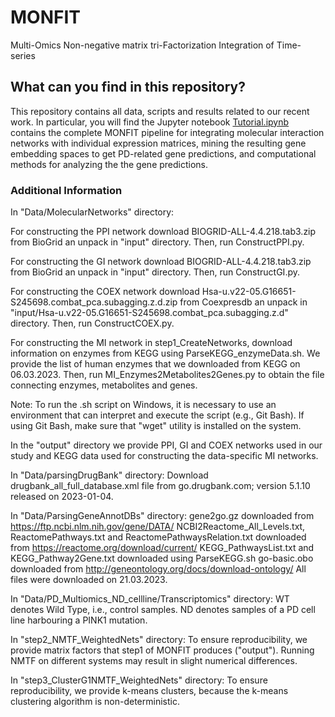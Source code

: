 # MONFIT
Multi-Omics Non-negative matrix tri-Factorization Integration of Time-series

## What can you find in this repository?
This repository contains all data, scripts and results related to our recent work. 
In particular, you will find the Jupyter notebook [Tutorial.ipynb](https://github.com/KatarinaMihajlovic/blob/main/MONFIT/Tutorial.ipynb) contains the complete MONFIT pipeline for integrating molecular interaction networks with individual expression matrices, mining the resulting gene embedding spaces to get PD-related gene predictions, and computational methods for analyzing the the gene predictions.

### Additional Information
In "Data/MolecularNetworks" directory:

For constructing the PPI network download BIOGRID-ALL-4.4.218.tab3.zip from BioGrid an unpack in "input" directory. Then, run ConstructPPI.py.

For constructing the GI network download BIOGRID-ALL-4.4.218.tab3.zip from BioGrid an unpack in "input" directory. Then, run ConstructGI.py.

For constructing the COEX network download Hsa-u.v22-05.G16651-S245698.combat_pca.subagging.z.d.zip from Coexpresdb an unpack in "input/Hsa-u.v22-05.G16651-S245698.combat_pca.subagging.z.d" directory. Then, run ConstructCOEX.py.

For constructing the MI network in step1_CreateNetworks, download information on enzymes from KEGG using ParseKEGG_enzymeData.sh. We provide the list of human enzymes that we downloaded from KEGG on 06.03.2023. Then, run MI_Enzymes2Metabolites2Genes.py to obtain the file connecting enzymes, metabolites and genes.

Note: To run the .sh script on Windows, it is necessary to use an environment that can interpret and execute the script (e.g., Git Bash). If using Git Bash, make sure that "wget" utility is installed on the system.

In the "output" directory we provide PPI, GI and COEX networks used in our study and KEGG data used for constructing the data-specific MI networks.


In "Data/parsingDrugBank" directory:
Download drugbank_all_full_database.xml file from go.drugbank.com; version 	5.1.10 released on 2023-01-04.

In "Data/ParsingGeneAnnotDBs" directory:
gene2go.gz downloaded from https://ftp.ncbi.nlm.nih.gov/gene/DATA/
NCBI2Reactome_All_Levels.txt, ReactomePathways.txt and ReactomePathwaysRelation.txt downloaded from https://reactome.org/download/current/
KEGG_PathwaysList.txt and KEGG_Pathway2Gene.txt downloaded using ParseKEGG.sh
go-basic.obo downloaded from http://geneontology.org/docs/download-ontology/
All files were downloaded on 21.03.2023.

In "Data/PD_Multiomics_ND_cellline/Transcriptomics" directory:
WT denotes Wild Type, i.e., control samples.
ND denotes samples of a PD cell line harbouring a PINK1 mutation.

In "step2_NMTF_WeightedNets" directory:
To ensure reproducibility, we provide matrix factors that step1 of MONFIT produces ("output"). Running NMTF on different systems may result in slight numerical differences.

In "step3_ClusterG1NMTF_WeightedNets" directory:
To ensure reproducibility, we provide k-means clusters, because the k-means clustering algorithm is non-deterministic.
